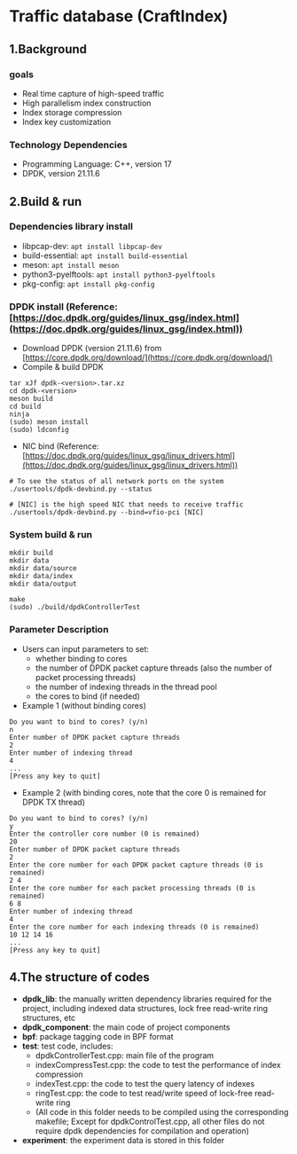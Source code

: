 # Traffic database (CraftIndex)

## 1.Background
### goals
* Real time capture of high-speed traffic
* High parallelism index construction
* Index storage compression
* Index key customization

### Technology Dependencies
* Programming Language: C++, version 17
* DPDK, version 21.11.6

## 2.Build & run
### Dependencies library install
* libpcap-dev: `apt install libpcap-dev`
* build-essential: `apt install build-essential`
* meson: `apt install meson`
* python3-pyelftools: `apt install python3-pyelftools`
* pkg-config: `apt install pkg-config`

### DPDK install (Reference: [https://doc.dpdk.org/guides/linux_gsg/index.html](https://doc.dpdk.org/guides/linux_gsg/index.html))
* Download DPDK (version 21.11.6) from [https://core.dpdk.org/download/](https://core.dpdk.org/download/)
* Compile & build DPDK

```
tar xJf dpdk-<version>.tar.xz
cd dpdk-<version>
meson build
cd build
ninja
(sudo) meson install
(sudo) ldconfig
```

* NIC bind (Reference: [https://doc.dpdk.org/guides/linux_gsg/linux_drivers.html](https://doc.dpdk.org/guides/linux_gsg/linux_drivers.html))

```
# To see the status of all network ports on the system
./usertools/dpdk-devbind.py --status

# [NIC] is the high speed NIC that needs to receive traffic
./usertools/dpdk-devbind.py --bind=vfio-pci [NIC]
```

### System build & run

```
mkdir build
mkdir data
mkdir data/source
mkdir data/index
mkdir data/output

make
(sudo) ./build/dpdkControllerTest
```

### Parameter Description
* Users can input parameters to set:
	* whether binding to cores
	* the number of DPDK packet capture threads (also the number of packet processing threads)
	* the number of indexing threads in the thread pool
	* the cores to bind (if needed)
* Example 1 (without binding cores)

```
Do you want to bind to cores? (y/n)
n
Enter number of DPDK packet capture threads
2
Enter number of indexing thread
4
...
[Press any key to quit]
```
* Example 2 (with binding cores, note that the core 0 is remained for DPDK TX thread)

```
Do you want to bind to cores? (y/n)
y
Enter the controller core number (0 is remained)
20
Enter number of DPDK packet capture threads
2
Enter the core number for each DPDK packet capture threads (0 is remained)
2 4
Enter the core number for each packet processing threads (0 is remained)
6 8
Enter number of indexing thread
4
Enter the core number for each indexing threads (0 is remained)
10 12 14 16
...
[Press any key to quit]
```

## 4.The structure of codes
* **dpdk_lib**: the manually written dependency libraries required for the project, including indexed data structures, lock free read-write ring structures, etc
* **dpdk_component**: the main code of project components
* **bpf**: package tagging code in BPF format
* **test**: test code, includes:
	* dpdkControllerTest.cpp: main file of the program
	* indexCompressTest.cpp: the code to test the performance of index compression
	* indexTest.cpp: the code to test the query latency of indexes
	* ringTest.cpp: the code to test read/write speed of lock-free read-write ring
	* (All code in this folder needs to be compiled using the corresponding makefile; Except for dpdkControlTest.cpp, all other files do not require dpdk dependencies for compilation and operation)
* **experiment**: the experiment data is stored in this folder
